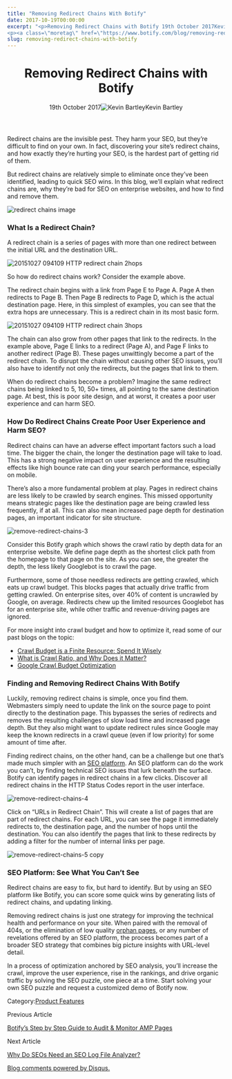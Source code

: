 ```yaml
---
title: "Removing Redirect Chains With Botify"
date: 2017-10-19T00:00:00
excerpt: "<p>Removing Redirect Chains with Botify 19th October 2017Kevin Bartley Redirect chains are the invisible pest. They harm your SEO, but they&#8217;re difficult to find on your own. In fact, discovering your site&#8217;s redirect chains, and how exactly they&#8217;re hurting your SEO, is the hardest part of getting rid of them. But redirect chains are relatively&hellip; </p>
<p><a class=\"moretag\" href=\"https://www.botify.com/blog/removing-redirect-chains-with-botify\">Read the full article</a></p>"
slug: removing-redirect-chains-with-botify
---
```


<header class="text-center">
<h1 class="font-internacional font-regular normal text-header-one leading-header-one text-typography-accent-2">Removing Redirect Chains with Botify</h1>
<div class="flex items-center justify-center my-3"><span class="mr-1 font-internacional font-regular normal text-base leading-none text-typography-primary-lighter">19th October 2017</span><img decoding="async" class="rounded-full w-10 h-10" src="//images.ctfassets.net/tp56mevc46jo/3nx7dI37nG2AaSGesccy2i/7913c839ae02f3dc3cb08d2228652b33/kevin_bartley_faceshot.png" alt="Kevin Bartley" /><span class="ml-1 font-internacional font-regular normal text-base leading-none text-typography-primary">Kevin Bartley</span></div>
</header>
<p>Redirect chains are the invisible pest. They harm your SEO, but they&#8217;re difficult to find on your own. In fact, discovering your site&#8217;s redirect chains, and how exactly they&#8217;re hurting your SEO, is the hardest part of getting rid of them.</p>
<p>But redirect chains are relatively simple to eliminate once they&#8217;ve been identified, leading to quick SEO wins. In this blog, we&#8217;ll explain what redirect chains are, why they&#8217;re bad for SEO on enterprise websites, and how to find and remove them.</p>
<p><img decoding="async" src="//images.contentful.com/x3pujrb0lw7o/4DjzTniS8o2kOiqwgwsMQe/12a75a6afae87d74aca090764cc9f8ad/remove_redirect_chains-08__1_.png" alt="redirect chains image" /></p>
<h3 id="what-is-a-redirect-chain-">What Is a Redirect Chain?</h3>
<p>A redirect chain is a series of pages with more than one redirect between the initial URL and the destination URL.</p>
<p><img decoding="async" src="//images.contentful.com/x3pujrb0lw7o/4DT93u7xaggCWOIwW4EA4i/51cb095220249b0a40b0a996eae63242/20151027_094109_HTTP_redirect_chain_2hops.png" alt="20151027 094109 HTTP redirect chain 2hops" /></p>
<p>So how do redirect chains work? Consider the example above.</p>
<p>The redirect chain begins with a link from Page E to Page A. Page A then redirects to Page B. Then Page B redirects to Page D, which is the actual destination page. Here, in this simplest of examples, you can see that the extra hops are unnecessary. This is a redirect chain in its most basic form.</p>
<p><img decoding="async" src="//images.contentful.com/x3pujrb0lw7o/2Ssqu3xtDqemaKO6Ms4oG0/8ba8d19eff82bededfa71155b3fee001/20151027_094109_HTTP_redirect_chain_3hops.png" alt="20151027 094109 HTTP redirect chain 3hops" /></p>
<p>The chain can also grow from other pages that link to the redirects. In the example above, Page E links to a redirect (Page A), and Page F links to another redirect (Page B). These pages unwittingly become a part of the redirect chain. To disrupt the chain without causing other SEO issues, you&#8217;ll also have to identify not only the redirects, but the pages that link to them.</p>
<p>When do redirect chains become a problem? Imagine the same redirect chains being linked to 5, 10, 50+ times, all pointing to the same destination page. At best, this is poor site design, and at worst, it creates a poor user experience and can harm SEO.</p>
<h3 id="how-do-redirect-chains-create-poor-user-experience-and-harm-seo-">How Do Redirect Chains Create Poor User Experience and Harm SEO?</h3>
<p>Redirect chains can have an adverse effect important factors such a load time. The bigger the chain, the longer the destination page will take to load. This has a strong negative impact on user experience and the resulting effects like high bounce rate can ding your search performance, especially on mobile.</p>
<p>There&#8217;s also a more fundamental problem at play. Pages in redirect chains are less likely to be crawled by search engines. This missed opportunity means strategic pages like the destination page are being crawled less frequently, if at all. This can also mean increased page depth for destination pages, an important indicator for site structure.</p>
<p><img decoding="async" src="//images.contentful.com/x3pujrb0lw7o/bZ5KeQduNMAY2cSo60gg8/13ed3769fb49fb39f741949f1578c20c/remove-redirect-chains-3.png" alt="remove-redirect-chains-3" /></p>
<p>Consider this Botify graph which shows the crawl ratio by depth data for an enterprise website. We define page depth as the shortest click path from the homepage to that page on the site. As you can see, the greater the depth, the less likely Googlebot is to crawl the page.</p>
<p>Furthermore, some of those needless redirects are getting crawled, which eats up crawl budget. This blocks pages that actually drive traffic from getting crawled. On enterprise sites, over 40% of content is uncrawled by Google, on average. Redirects chew up the limited resources Googlebot has for an enterprise site, while other traffic and revenue-driving pages are ignored.</p>
<p>For more insight into crawl budget and how to optimize it, read some of our past blogs on the topic:</p>
<ul>
<li><a href="https://www.botify.com/blog/crawl-budget-is-a-finite-resource-spend-it-wisely">Crawl Budget is a Finite Resource: Spend It Wisely</a></li>
<li><a href="https://www.botify.com/blog/what-is-crawl-ratio-and-why-does-it-matter">What is Crawl Ratio, and Why Does it Matter?</a></li>
<li><a href="https://www.botify.com/blog/google-crawl-budget-optimization">Google Crawl Budget Optimization</a></li>
</ul>
<h3 id="finding-and-removing-redirect-chains-with-botify">Finding and Removing Redirect Chains With Botify</h3>
<p>Luckily, removing redirect chains is simple, once you find them. Webmasters simply need to update the link on the source page to point directly to the destination page. This bypasses the series of redirects and removes the resulting challenges of slow load time and increased page depth. But they also might want to update redirect rules since Google may keep the known redirects in a crawl queue (even if low priority) for some amount of time after.</p>
<p>Finding redirect chains, on the other hand, can be a challenge but one that&#8217;s made much simpler with an <a href="https://www.botify.com/platform" data-internallinksmanager029f6b8e52c="1" title="enterprise seo platform">SEO platform</a>. An SEO platform can do the work you can&#8217;t, by finding technical SEO issues that lurk beneath the surface.<br />
Botify can identify pages in redirect chains in a few clicks. Discover all redirect chains in the HTTP Status Codes report in the user interface.</p>
<p><img decoding="async" src="//images.contentful.com/x3pujrb0lw7o/WtZrNAAxWMsSYMCOIaoak/d96ebb8a0cba0fc03329d8bdb527ddc2/remove-redirect-chains-4.png" alt="remove-redirect-chains-4" /></p>
<p>Click on &#8220;URLs in Redirect Chain&#8221;. This will create a list of pages that are part of redirect chains. For each URL, you can see the page it immediately redirects to, the destination page, and the number of hops until the destination. You can also identify the pages that link to these redirects by adding a filter for the number of internal links per page.</p>
<p><img decoding="async" src="//images.contentful.com/x3pujrb0lw7o/bE9uNDeYmskSCwIcMwWwu/4e2c8cb14c2b302b609b93495c037f8b/remove-redirect-chains-5_copy.png" alt="remove-redirect-chains-5 copy" /></p>
<h3 id="seo-platform-see-what-you-can-t-see">SEO Platform: See What You Can&#8217;t See</h3>
<p>Redirect chains are easy to fix, but hard to identify. But by using an SEO platform like Botify, you can score some quick wins by generating lists of redirect chains, and updating linking.</p>
<p>Removing redirect chains is just one strategy for improving the technical health and performance on your site. When paired with the removal of 404s, or the elimination of low quality <a href="https://www.botify.com/blog/orphan-pages">orphan pages</a>, or any number of revelations offered by an SEO platform, the process becomes part of a broader SEO strategy that combines big picture insights with URL-level detail.</p>
<p>In a process of optimization anchored by SEO analysis, you&#8217;ll increase the crawl, improve the user experience, rise in the rankings, and drive organic traffic by solving the SEO puzzle, one piece at a time. Start solving your own SEO puzzle and request a customized demo of Botify now.</p>
<div class="tags leading-big border-t border-b border-brand-quaternary-lighter mt-4"><span class="mr-1 font-roboto font-regular normal text-base leading-none">Category:</span><a class="uppercase text-typography-accent-1" href="/platform">Product Features</a></div>
<footer class="flex justify-center my-5 mx-5">
<div class="mr-1 w-1/2 text-right">
<p><span class="font-internacional font-regular normal text-base leading-none text-typography-primary">Previous Article</span></p>
<p><a class="inline-block mt-2" href="/blog/botify's-step-by-step-guide-to-audit-and-monitor-amp-pages"><span class="font-roboto font-regular normal text-base leading-none text-typography-accent-4">Botify&#8217;s Step by Step Guide to Audit &amp; Monitor AMP Pages</span></a></p>
</div>
<div class="ml-1 w-1/2">
<p><span class="font-internacional font-regular normal text-base leading-none text-typography-primary">Next Article</span></p>
<p><a class="inline-block mt-2" href="/blog/why-do-seos-need-an-seo-log-file-analyzer"><span class="font-roboto font-regular normal text-base leading-none text-typography-accent-4">Why Do SEOs Need an SEO Log File Analyzer?</span></a></p>
</div>
</footer>
<div title="Removing Redirect Chains with Botify">
<div id="disqus_thread_old"></div>
<p><a class="dsq-brlink" href="http://disqus.com">Blog comments powered by <span class="logo-disqus">Disqus</span>.</a></p>
</div>
